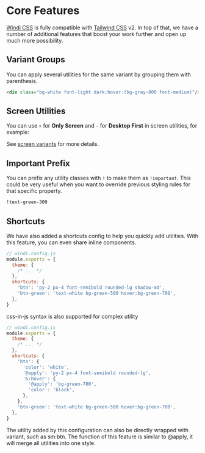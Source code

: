 [windi css]: https://github.com/windicss/windicss
[tailwind css]: https://tailwindcss.com/docs
[svelte]: /guide/svelte.html#additional-features-in-svelte-⚡%EF%B8%8F

# Core Features

[Windi CSS] is fully compatible with [Tailwind CSS] v2. In top of that, we have a number of additional features that boost your work further and open up much more possibility.

## Variant Groups

You can apply several utilities for the same variant by grouping them with parenthesis.

```html
<div class="bg-white font-light dark:hover:(bg-gray-800 font-medium)"/>
```

<InlinePlayground 
  :input="'bg-blue-200 font-light p-2\ndark:hover:(bg-gray-800 font-medium)'"
  :showCSS="true"
  :showMode="true"
  :showTabs="true"
/>

## Screen Utilities

You can use `+` for __Only Screen__ and `-` for __Desktop First__ in screen utilities, for example:

<InlinePlayground :input="'sm:p-1\n+sm:p-2\n-sm:p-3'" :showCSS="true" :showPreview="false"/>

See [screen variants](https://next.windicss.org/utilities/variants.html#https://next.windicss.org/utilities/variants.html#screen-variants) for more details.

## Important Prefix

You can prefix any utility classes with `!` to make them as `!important`. This could be very useful when you want to override previous styling rules for that specific property.

```css
!text-green-300
```

<InlinePlayground :input="'text-blue-200\n!text-green-300'" :showCSS="true" :showPreview="false"/>

## Shortcuts

We have also added a shortcuts config to help you quickly add utilities. With this feature, you can even share inline components.

```js
// windi.config.js
module.exports = {
  theme: {
    /* ... */
  },
  shortcuts: {
    'btn': 'py-2 px-4 font-semibold rounded-lg shadow-md',
    'btn-green': 'text-white bg-green-500 hover:bg-green-700',
  },
}
```

<InlinePlayground 
  :input="'btn btn-green'" 
  :config="{ shortcuts: {
    btn: 'py-2 px-4 font-semibold rounded-lg shadow-md',
    'btn-green': 'text-white bg-green-500 hover:bg-green-700',
  }}"
  :showCSS="true"
  :showMode="false"
  :showTabs="true"
  :showConfig="true"
  :enableConfig="true"
/>

css-in-js syntax is also supported for complex utility

```js
// windi.config.js
module.exports = {
  theme: {
    /* ... */
  },
  shortcuts: {
    'btn': {
      'color': 'white',
      '@apply': 'py-2 px-4 font-semibold rounded-lg',
      '&:hover': {
        '@apply': 'bg-green-700',
        'color': 'black',
      },
    },
    'btn-green': 'text-white bg-green-500 hover:bg-green-700',
  },
}
```

<InlinePlayground 
  :input="'btn btn-green'" 
  :config="{ shortcuts: {
    btn: {
      color: 'white',
      '@apply': 'py-2 px-4 font-semibold rounded-lg',
      '&:hover': {
        '@apply': 'bg-green-700',
        color: 'black',
      },
    },
    'btn-green': 'text-white bg-green-500 hover:bg-green-700',
  }}"
  :showCSS="false"
  :showMode="false"
  :showTabs="true"
  :showConfig="true"
  :enableConfig="true"
/>


The utility added by this configuration can also be directly wrapped with variant, such as sm:btn. The function of this feature is similar to @apply, it will merge all utilities into one style.

<!-- 
## More States and Light/Dark theme support

[Windi CSS] supports all CSS [pseudo elements and pseudo classes](https://developer.mozilla.org/en-US/docs/Web/CSS/Pseudo-classes).

Also, it adds `@dark` and `@light` classes based on `prefers-color-scheme`. -->
